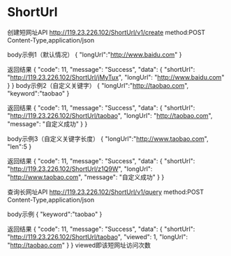 # ShortUrl

创建短网址API http://119.23.226.102/ShortUrl/v1/create
method:POST 
Content-Type,application/json

body示例1（默认情况）
{
	"longUrl":"http://www.baidu.com"
}

返回结果
{
    "code": 11,
    "message": "Success",
    "data": {
        "shortUrl": "http://119.23.226.102/ShortUrl/jMyTux",
        "longUrl": "http://www.baidu.com"
    }
}
body示例2（自定义关键字）
{
	"longUrl":"http://taobao.com",
	"keyword":"taobao"
}

返回结果
{
    "code": 11,
    "message": "Success",
    "data": {
        "shortUrl": "http://119.23.226.102/ShortUrl/taobao",
        "longUrl": "http://taobao.com",
        "message": "自定义成功"
    }
}

body示例3（自定义关键字长度）
{
	"longUrl":"http://www.taobao.com",
	"len":5
}

返回结果
{
    "code": 11,
    "message": "Success",
    "data": {
        "shortUrl": "http://119.23.226.102/ShortUrl/z1Q9W",
        "longUrl": "http://www.taobao.com",
        "message": "自定义成功"
    }
}

查询长网址API http://119.23.226.102/ShortUrl/v1/query
method:POST 
Content-Type,application/json

body示例
{
	"keyword":"taobao"
}

返回结果
{
    "code": 11,
    "message": "Success",
    "data": {
        "shortUrl": "http://119.23.226.102/ShortUrl/taobao",
        "viewed": 1,
        "longUrl": "http://taobao.com"
    }
}
viewed即该短网址访问次数







